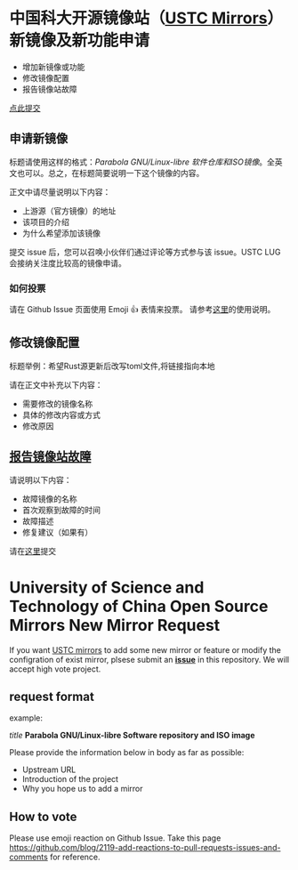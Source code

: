 # 中国科大开源镜像站（[USTC Mirrors](http://mirrors.ustc.edu.cn/)）新镜像及新功能申请

* 增加新镜像或功能
* 修改镜像配置
* 报告镜像站故障

[点此提交](https://github.com/ustclug/mirrorrequest/issues/new)
 
## 申请新镜像

标题请使用这样的格式：*Parabola GNU/Linux-libre 软件仓库和ISO镜像*。全英文也可以。总之，在标题简要说明一下这个镜像的内容。

正文中请尽量说明以下内容：

- 上游源（官方镜像）的地址
- 该项目的介绍
- 为什么希望添加该镜像

提交 issue 后，您可以召唤小伙伴们通过评论等方式参与该 issue。USTC LUG 会接纳关注度比较高的镜像申请。

### 如何投票

请在 Github Issue 页面使用 Emoji :+1: 表情来投票。
请参考[这里](https://github.com/blog/2119-add-reactions-to-pull-requests-issues-and-comments)的使用说明。

## 修改镜像配置

标题举例：希望Rust源更新后改写toml文件,将链接指向本地

请在正文中补充以下内容：

* 需要修改的镜像名称
* 具体的修改内容或方式
* 修改原因

## [报告镜像站故障](https://github.com/ustclug/discussions)

请说明以下内容：

* 故障镜像的名称
* 首次观察到故障的时间
* 故障描述
* 修复建议（如果有）

请在[这里](https://github.com/ustclug/discussions)提交

# University of Science and Technology of China Open Source Mirrors New Mirror Request

If you want [USTC mirrors](http://mirrors.ustc.edu.cn/) to add some new mirror or feature or modify the configration of exist mirror, plsese submit an [**issue**](https://github.com/ustclug/mirrorrequest/issues) in this repository. We will accept high vote project.

## request format

example:

*title*  **Parabola GNU/Linux-libre Software repository and ISO image**

Please provide the information below in body as far as possible:

- Upstream URL
- Introduction of the project
- Why you hope us to add a mirror

## How to vote

Please use emoji reaction on Github Issue.
Take this page  https://github.com/blog/2119-add-reactions-to-pull-requests-issues-and-comments for reference.
